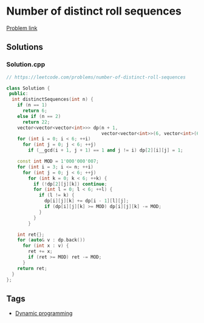 # Number of distinct roll sequences

[Problem link](https://leetcode.com/problems/number-of-distinct-roll-sequences)

## Solutions


### Solution.cpp
```cpp
// https://leetcode.com/problems/number-of-distinct-roll-sequences

class Solution {
 public:
  int distinctSequences(int n) {
    if (n == 1)
      return 6;
    else if (n == 2)
      return 22;
    vector<vector<vector<int>>> dp(n + 1,
                                   vector<vector<int>>(6, vector<int>(6)));
    for (int i = 0; i < 6; ++i)
      for (int j = 0; j < 6; ++j)
        if (__gcd(i + 1, j + 1) == 1 and j != i) dp[2][i][j] = 1;

    const int MOD = 1'000'000'007;
    for (int i = 3; i <= n; ++i)
      for (int j = 0; j < 6; ++j)
        for (int k = 0; k < 6; ++k) {
          if (!dp[2][j][k]) continue;
          for (int l = 0; l < 6; ++l) {
            if (l != k) {
              dp[i][j][k] += dp[i - 1][l][j];
              if (dp[i][j][k] >= MOD) dp[i][j][k] -= MOD;
            }
          }
        }

    int ret{};
    for (auto& v : dp.back())
      for (int x : v) {
        ret += x;
        if (ret >= MOD) ret -= MOD;
      }
    return ret;
  }
};
```
## Tags

* [Dynamic programming](/Collections/dynamic-programming.md#dynamic-programming)
